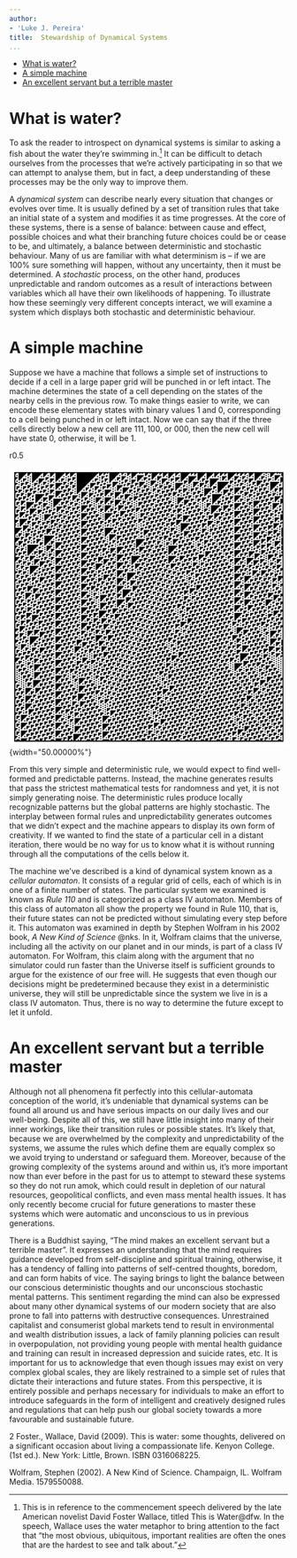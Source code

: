 ```yaml
---
author:
- 'Luke J. Pereira'
title:  Stewardship of Dynamical Systems 
...
```


-   [What is water? ](#what-is-water)
-   [A simple machine](#a-simple-machine)
-   [An excellent servant but a terrible
    master](#an-excellent-servant-but-a-terrible-master)

What is water? 
===============

To ask the reader to introspect on dynamical systems is similar to
asking a fish about the water they’re swimming in.[^1] It can be
difficult to detach ourselves from the processes that we’re actively
participating in so that we can attempt to analyse them, but in fact, a
deep understanding of these processes may be the only way to improve
them.

A *dynamical system* can describe nearly every situation that changes or
evolves over time. It is usually defined by a set of transition rules
that take an initial state of a system and modifies it as time
progresses. At the core of these systems, there is a sense of balance:
between cause and effect, possible choices and what their branching
future choices could be or cease to be, and ultimately, a balance
between deterministic and stochastic behaviour. Many of us are familiar
with what determinism is – if we are 100% sure something will happen,
without any uncertainty, then it must be determined. A *stochastic*
process, on the other hand, produces unpredictable and random outcomes
as a result of interactions between variables which all have their own
likelihoods of happening. To illustrate how these seemingly very
different concepts interact, we will examine a system which displays
both stochastic and deterministic behaviour.

A simple machine
================

Suppose we have a machine that follows a simple set of instructions to
decide if a cell in a large paper grid will be punched in or left
intact. The machine determines the state of a cell depending on the
states of the nearby cells in the previous row. To make things easier to
write, we can encode these elementary states with binary values $1$ and
$0$, corresponding to a cell being punched in or left intact. Now we can
say that if the three cells directly below a new cell are $111, 100$, or
$000$, then the new cell will have state $0$, otherwise, it will be $1$.

<span>r</span><span>0.5</span>

![image](class4.png){width="50.00000%"}

From this very simple and deterministic rule, we would expect to find
well-formed and predictable patterns. Instead, the machine generates
results that pass the strictest mathematical tests for randomness and
yet, it is not simply generating noise. The deterministic rules produce
locally recognizable patterns but the global patterns are highly
stochastic. The interplay between formal rules and unpredictability
generates outcomes that we didn’t expect and the machine appears to
display its own form of creativity. If we wanted to find the state of a
particular cell in a distant iteration, there would be no way for us to
know what it is without running through all the computations of the
cells below it.

The machine we’ve described is a kind of dynamical system known as a
*cellular automaton*. It consists of a regular grid of cells, each of
which is in one of a finite number of states. The particular system we
examined is known as *Rule 110* and is categorized as a class IV
automaton. Members of this class of automaton all show the property we
found in Rule 110, that is, their future states can not be predicted
without simulating every step before it. This automaton was examined in
depth by Stephen Wolfram in his 2002 book, *A New Kind of Science* @nks.
In it, Wolfram claims that the universe, including all the activity on
our planet and in our minds, is part of a class IV automaton. For
Wolfram, this claim along with the argument that no simulator could run
faster than the Universe itself is sufficient grounds to argue for the
existence of our free will. He suggests that even though our decisions
might be predetermined because they exist in a deterministic universe,
they will still be unpredictable since the system we live in is a class
IV automaton. Thus, there is no way to determine the future except to
let it unfold.

An excellent servant but a terrible master
==========================================

Although not all phenomena fit perfectly into this cellular-automata
conception of the world, it’s undeniable that dynamical systems can be
found all around us and have serious impacts on our daily lives and our
well-being. Despite all of this, we still have little insight into many
of their inner workings, like their transition rules or possible states.
It’s likely that, because we are overwhelmed by the complexity and
unpredictability of the systems, we assume the rules which define them
are equally complex so we avoid trying to understand or safeguard them.
Moreover, because of the growing complexity of the systems around and
within us, it’s more important now than ever before in the past for us
to attempt to steward these systems so they do not run amok, which could
result in depletion of our natural resources, geopolitical conflicts,
and even mass mental health issues. It has only recently become crucial
for future generations to master these systems which were automatic and
unconscious to us in previous generations.

There is a Buddhist saying, “The mind makes an excellent servant but a
terrible master”. It expresses an understanding that the mind requires
guidance developed from self-discipline and spiritual training,
otherwise, it has a tendency of falling into patterns of self-centred
thoughts, boredom, and can form habits of vice. The saying brings to
light the balance between our conscious deterministic thoughts and our
unconscious stochastic mental patterns. This sentiment regarding the
mind can also be expressed about many other dynamical systems of our
modern society that are also prone to fall into patterns with
destructive consequences. Unrestrained capitalist and consumerist global
markets tend to result in environmental and wealth distribution issues,
a lack of family planning policies can result in overpopulation, not
providing young people with mental health guidance and training can
result in increased depression and suicide rates, etc. It is important
for us to acknowledge that even though issues may exist on very complex
global scales, they are likely restrained to a simple set of rules that
dictate their interactions and future states. From this perspective, it
is entirely possible and perhaps necessary for individuals to make an
effort to introduce safeguards in the form of intelligent and creatively
designed rules and regulations that can help push our global society
towards a more favourable and sustainable future.

<span>2</span> Foster., Wallace, David (2009). This is water: some
thoughts, delivered on a significant occasion about living a
compassionate life. Kenyon College. (1st ed.). New York: Little, Brown.
ISBN 0316068225.

Wolfram, Stephen (2002). A New Kind of Science. Champaign, IL. Wolfram
Media. 1579550088.

[^1]: This is in reference to the commencement speech delivered by the
    late American novelist David Foster Wallace, titled This is
    Water@dfw. In the speech, Wallace uses the water metaphor to bring
    attention to the fact that “the most obvious, ubiquitous, important
    realities are often the ones that are the hardest to see and talk
    about.”
